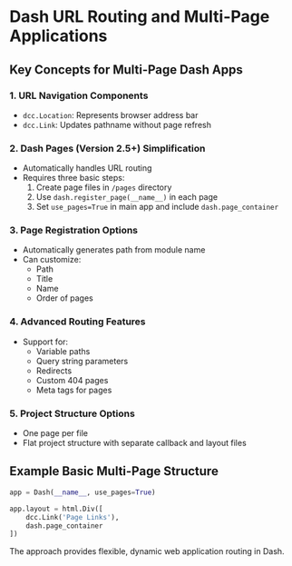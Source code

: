 # Dash URL Routing and Multi-Page Applications

## Key Concepts for Multi-Page Dash Apps

### 1. URL Navigation Components
- `dcc.Location`: Represents browser address bar
- `dcc.Link`: Updates pathname without page refresh

### 2. Dash Pages (Version 2.5+) Simplification
- Automatically handles URL routing
- Requires three basic steps:
  1. Create page files in `/pages` directory
  2. Use `dash.register_page(__name__)` in each page
  3. Set `use_pages=True` in main app and include `dash.page_container`

### 3. Page Registration Options
- Automatically generates path from module name
- Can customize:
  - Path
  - Title
  - Name
  - Order of pages

### 4. Advanced Routing Features
- Support for:
  - Variable paths
  - Query string parameters
  - Redirects
  - Custom 404 pages
  - Meta tags for pages

### 5. Project Structure Options
- One page per file
- Flat project structure with separate callback and layout files

## Example Basic Multi-Page Structure
```python
app = Dash(__name__, use_pages=True)

app.layout = html.Div([
    dcc.Link('Page Links'),
    dash.page_container
])
```

The approach provides flexible, dynamic web application routing in Dash.